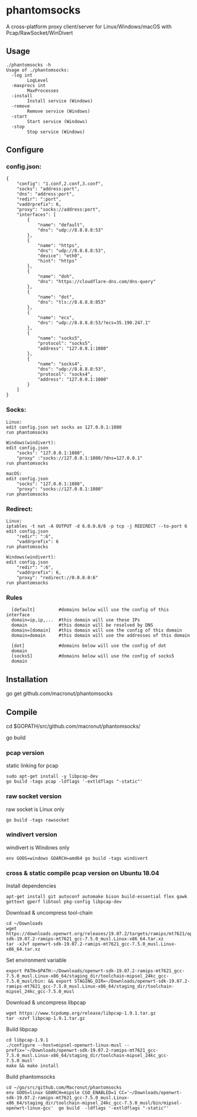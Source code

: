 # phantomsocks
A cross-platform proxy client/server for Linux/Windows/macOS with Pcap/RawSocket/WinDivert
## Usage
```
./phantomsocks -h
Usage of ./phantomsocks:
  -log int
    	LogLevel
  -maxprocs int
    	MaxProcesses
  -install
    	Install service (Windows)
  -remove
    	Remove service (Windows)
  -start
    	Start service (Windows)
  -stop
    	Stop service (Windows)
```
## Configure
### config.json:
```
{
    "config": "1.conf,2.conf,3.conf",
    "socks": "address:port",
    "dns": "address:port",
    "redir": ":port",
    "vaddrprefix": 6,
    "proxy": "socks://address:port",
    "interfaces": [
        {
            "name": "default",
            "dns": "udp://8.8.8.8:53"
        },
        {
            "name": "https",
            "dns": "udp://8.8.8.8:53",
            "device": "eth0",
            "hint": "https"
        },
        {
            "name": "doh",
            "dns": "https://cloudflare-dns.com/dns-query"
        },
        {
            "name": "dot",
            "dns": "tls://8.8.8.8:853"
        },
        {
            "name": "ecs",
            "dns": "udp://8.8.8.8:53/?ecs=35.190.247.1"
        },
        {
            "name": "socks5",
            "protocol": "socks5",
            "address": "127.0.0.1:1080"
        },
        {
            "name": "socks4",
            "dns": "udp://8.8.8.8:53",
            "protocol": "socks4",
            "address": "127.0.0.1:1080"
        }
    ]
}
```
### Socks:
```
Linux:
edit config.json set socks as 127.0.0.1:1080
run phantomsocks

Windows(windivert):
edit config.json
    "socks": "127.0.0.1:1080",
    "proxy" :"socks://127.0.0.1:1080/?dns=127.0.0.1"
run phantomsocks

macOS:
edit config.json
    "socks": "127.0.0.1:1080",
    "proxy": "socks://127.0.0.1:1080"
run phantomsocks
```
### Redirect:
```
Linux:
iptables -t nat -A OUTPUT -d 6.0.0.0/8 -p tcp -j REDIRECT --to-port 6
edit config.json
    "redir": ":6",
    "vaddrprefix": 6
run phantomsocks

Windows(windivert):
edit config.json
    "redir": ":6",
    "vaddrprefix": 6,
    "proxy": "redirect://0.0.0.0:6"
run phantomsocks
```

### Rules
```
  [default]         #domains below will use the config of this interface
  domain=ip,ip,...  #this domain will use these IPs
  domain            #this domain will be resolved by DNS
  domain=[domain]   #this domain will use the config of this domain
  domain=domain     #this domain will use the addresses of this domain
  
  [dot]             #domains below will use the config of dot
  domain
  [socks5]          #domains below will use the config of socks5
  domain
```
## Installation
go get github.com/macronut/phantomsocks

## Compile
cd $GOPATH/src/github.com/macronut/phantomsocks/

go build

### pcap version
static linking for pcap
```
sudo apt-get install -y libpcap-dev
go build -tags pcap -ldflags '-extldflags "-static"'
```
### raw socket version
raw socket is Linux only
```
go build -tags rawsocket
```
### windivert version
windivert is Windows only
```
env GOOS=windows GOARCH=amd64 go build -tags windivert
```

### cross & static compile pcap version on Ubuntu 18.04
Install dependencies
```
apt-get install git autoconf automake bison build-essential flex gawk gettext gperf libtool pkg-config libpcap-dev
```
Download & uncompress tool-chain
```
cd ~/Downloads
wget https://downloads.openwrt.org/releases/19.07.2/targets/ramips/mt7621/openwrt-sdk-19.07.2-ramips-mt7621_gcc-7.5.0_musl.Linux-x86_64.tar.xz
tar -xJvf openwrt-sdk-19.07.2-ramips-mt7621_gcc-7.5.0_musl.Linux-x86_64.tar.xz
```
Set environment variable
```
export PATH=$PATH:~/Downloads/openwrt-sdk-19.07.2-ramips-mt7621_gcc-7.5.0_musl.Linux-x86_64/staging_dir/toolchain-mipsel_24kc_gcc-7.5.0_musl/bin: && export STAGING_DIR=~/Downloads/openwrt-sdk-19.07.2-ramips-mt7621_gcc-7.5.0_musl.Linux-x86_64/staging_dir/toolchain-mipsel_24kc_gcc-7.5.0_musl
```
Download & uncompress libpcap
```
wget https://www.tcpdump.org/release/libpcap-1.9.1.tar.gz
tar -xzvf libpcap-1.9.1.tar.gz
```
Build libpcap
```
cd libpcap-1.9.1
./configure --host=mipsel-openwrt-linux-musl --prefix='~/Downloads/openwrt-sdk-19.07.2-ramips-mt7621_gcc-7.5.0_musl.Linux-x86_64/staging_dir/toolchain-mipsel_24kc_gcc-7.5.0_musl'
make && make install 
```
Build phantomsocks
```
cd ~/go/src/github.com/Macronut/phantomsocks
env GOOS=linux GOARCH=mipsle CGO_ENABLED=1 CC='~/Downloads/openwrt-sdk-19.07.2-ramips-mt7621_gcc-7.5.0_musl.Linux-x86_64/staging_dir/toolchain-mipsel_24kc_gcc-7.5.0_musl/bin/mipsel-openwrt-linux-gcc'  go build  -ldflags '-extldflags "-static"'
```
